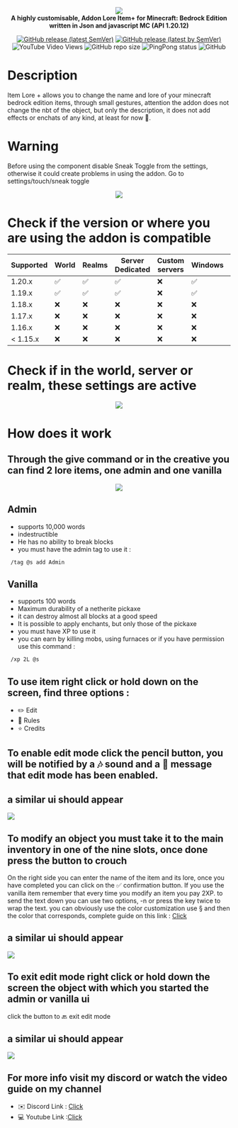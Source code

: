 <p align="center">
     <a href="https://mcpedl.com/floating-text-addon-2/">
		<img src="https://github.com/DeathAruban/Lore-Item-MCBE/blob/main/img/lore_item+.png" loading="eager" />
	</a><br>
	<b>A highly customisable, Addon Lore Item+ for Minecraft: Bedrock Edition written in Json and javascript MC (API 1.20.12)</b>
</p>
<p align="center">
	<a href="https://github.com/DeathAruban/Lore-Item-MCBE/releases/latest"><img alt="GitHub release (latest SemVer)" src="https://img.shields.io/github/v/release/DeathAruban/Lore-Item-MCBE?label=release&sort=semver"></a>
	<a href="https://github.com/DeathAruban/Lore-Item-MCBE/releases/latest"><img alt="GitHub release (latest by SemVer)" src="https://img.shields.io/github/downloads/DeathAruban/Lore-Item-MCBE/latest/total?sort=semver"></a>
<img alt="YouTube Video Views" src="https://img.shields.io/youtube/views/-xR-FUy7Jjk?style=social">
<img alt="GitHub repo size" src="https://img.shields.io/github/repo-size/DeathAruban/Lore-Item-MCBE">
<img alt="PingPong status" src="https://img.shields.io/pingpong/status/sp_7b7ce509b36c47ee9b20d041d018dc0a">
<img alt="GitHub" src="https://img.shields.io/github/license/DeathAruban/Lore-Item-MCBE">
</p>

# Description
Item Lore + allows you to change the name and lore of your minecraft bedrock edition items, through small gestures, attention the addon does not change the nbt of the object, but only the description, it does not add effects or enchats of any kind, at least for now 🤔.

# Warning
Before using the component disable Sneak Toggle from the settings,
otherwise it could create problems in using the addon.
Go to settings/touch/sneak toggle 
<p align="center">
    <img src="https://github.com/DeathAruban/Lore-Item-MCBE/blob/main/img/settings_off.png" loading="eager" />
</p>


# Check if the version or where you are using the addon is compatible

| Supported | World | Realms |Server Dedicated | Custom servers | Windows | Mobile | PS4/PS5 | Xbox | Nintendo Switch |
| ------- | ------------------ | ------------------ | ------------------ | ------------------ | ------------------ | ------------------ | ------------------ | ------------------ | ------------------ |
| 1.20.x   |:white_check_mark: | :white_check_mark: | :white_check_mark: | :x: | :white_check_mark: | :white_check_mark: | :white_check_mark: | :white_check_mark: | :white_check_mark: |
| 1.19.x   |:white_check_mark: | :white_check_mark: | :white_check_mark: | :x: | :white_check_mark: | :white_check_mark: | :white_check_mark: | :white_check_mark: | :white_check_mark: |
| 1.18.x   | :x:  | :x: | :x: | :x: | :x: | :x: | :x: | :x: | :x: | :x: | 
| 1.17.x   | :x:  | :x: | :x: | :x: | :x: | :x: | :x: | :x: | :x: | :x: |  
| 1.16.x   | :x:  | :x: | :x: | :x: | :x: | :x: | :x: | :x: | :x: | :x: | 
| < 1.15.x | :x:  | :x: | :x: | :x: | :x: | :x: | :x: | :x: | :x: | :x: |

# Check if in the world, server or realm, these settings are active
<p align="center">
 <img src="https://github.com/DeathAruban/Lore-Item-MCBE/blob/main/img/add_on_creators.png" loading="eager" />
</p>

# How does it work
## Through the give command or in the creative you can find 2 lore items, one admin and one vanilla

<p align="center">
 <img src="https://github.com/DeathAruban/Lore-Item-MCBE/blob/main/img/tools.png" loading="eager" />
</p>

## Admin
- supports 10,000 words
- indestructible
- He has no ability to break blocks
- you must have the admin tag to use it :

```bash
 /tag @s add Admin
```

## Vanilla
- supports 100 words
- Maximum durability of a netherite pickaxe
- it can destroy almost all blocks at a good speed
- It is possible to apply enchants, but only those of the pickaxe
- you must have XP to use it
- you can earn by killing mobs, using furnaces or if you have permission use this command :

```bash
 /xp 2L @s
```

## To use item right click or hold down on the screen, find three options :
- ✏️ Edit
- 📖 Rules
- ⭐ Credits

## To enable edit mode click the pencil button, you will be notified by a 🎶 sound and a 📩 message that edit mode has been enabled.

## a similar ui should appear
<img src="https://github.com/DeathAruban/Lore-Item-MCBE/blob/main/img/ui_1.png" loading="eager" />

## To modify an object you must take it to the main inventory in one of the nine slots, once done press the button to crouch
On the right side you can enter the name of the item and its lore, once you have completed you can click on the ✅ confirmation button.
If you use the vanilla item remember that every time you modify an item you pay 2XP.
to send the text down you can use two options, -n or press the key twice to wrap the text.
you can obviously use the color customization use § and then the color that corresponds, complete guide on this link : [Click](https://www.digminecraft.com/lists/color_list_pc.php)


## a similar ui should appear

<img src="https://github.com/DeathAruban/Lore-Item-MCBE/blob/main/img/ui_2.png" loading="eager" />

## To exit edit mode right click or hold down the screen the object with which you started the admin or vanilla ui
click the button to 🔙 exit edit mode

## a similar ui should appear
<img src="https://github.com/DeathAruban/Lore-Item-MCBE/blob/main/img/ui_3.png" loading="eager" />

## For more info visit my discord or watch the video guide on my channel
- ✉️ Discord Link : [Click](https://discord.gg/NKy9A9RAe8)
- 💻 Youtube Link :[Click](https://www.youtube.com/watch?v=hUQVg2-KCas&t=53s)





